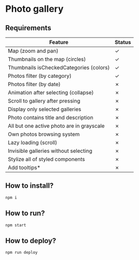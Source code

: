 # Photo gallery

## Requirements

|Feature|Status|
|---|---|
|Map (zoom and pan)|&check;|
|Thumbnails on the map (circles)|&check;|
|Thumbnails isCheckedCategories (colors)|&check;|
|Photos filter (by category)|&check;|
|Photos filter (by date)|&cross;|
|Animation after selecting (collapse)|&cross;|
|Scroll to gallery after pressing|&cross;|
|Display only selected galleries|&cross;|
|Photo contains title and description|&cross;|
|All but one active photo are in grayscale|&cross;|
|Own photos browsing system|&cross;|
|Lazy loading (scroll)|&cross;|
|Invisible galleries without selecting|&cross;|
|Stylize all of styled components|&cross;|
|Add tooltips*|&cross;|

## How to install?
```
npm i
```

## How to run?
```
npm start
```

## How to deploy?
```
npm run deploy
```
